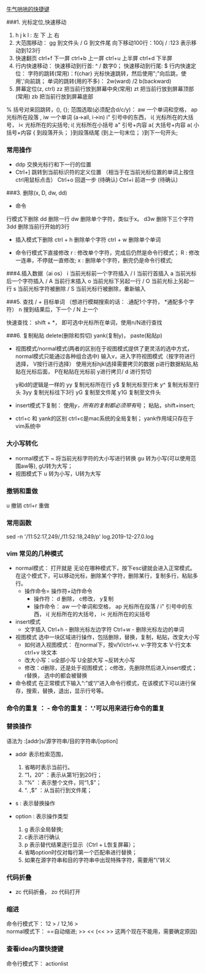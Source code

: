 [牛气哄哄的快捷键](https://www.cnblogs.com/yangjig/p/6014198.html)

###1. 光标定位,快速移动
1. h j k l  : 左 下 上 右
2. 大范围移动：
     gg 到文件头 / G 到文件尾
     向下移动100行：100j  / :123 表示移动到123行
3. 快速翻页
      ctrl+f 下一屏
      ctrl+b 上一屏
      ctrl+u 上半屏
      ctrl+d 下半屏
4. 行内快速移动：
     快速移动到行首: ^ / 数字0；
     快速移动到行尾: $
     行内快速定位：
        字符的跳转(常用)：f{char} 光标快速跳转，然后使用";"向后跳，使用‘,'向前跳；
        单词的跳转(用的不多)： 2w(ward) /2 b(backward)
5. 屏幕定位(z, ctrl)
     zz 把当前行放到屏幕中央(常用)
     zt 把当前行放到屏幕顶部(常用)
     zb 把当前行放到屏幕底部


% 括号对来回跳转，(), {};
范围选取(必须配合d/c/y)： aw 一个单词和空格， ap 光标所在段落 , iw 一个单词 (a->all, i->in)
                   i" 引号中的东西， i{ 光标所在的大括号，  i<  光标所在的尖括号;  i( 光标所在小括号 
                   a" 引号+内容    a{ 大括号+内容      a( 小括号+内容
                   { 到段落开头； }到段落结尾   (到上一句末位； )到下一句开头;

### 常用操作
- ddp  交换光标行和下一行的位置
- Ctrl+] 跳转到当前标识符的定义位置 （相当于在当前光标位置的单词上按住ctrl用鼠标点击） 
Ctrl+o 回退一步 (待确认) 
Ctrl+i 前进一步 (待确认)


###3. 删除(x, D, dw,  dd)
- 命令


行模式下删除
    dd 删除一行
    dw  删除单个字符，类似于x。
    d3w 删除下三个字符
    3dd 删除当前行开始的3行
    
- 插入模式下删除
     ctrl + h 删除单个字符
     ctrl + w 删除单个单词
     
- 命令行模式下直接修改
     r : 修改单个字符，完成后仍然是命令行模式；
     R : 修改一连串，不停就一直修改;
     x : 删除单个字符，删完仍是命令行模式; 
     
###4.插入数据（ai os）
i 当前光标前一个字符插入  / I 当前行首插入
a 当前光标后一个字符插入  / A 当前行末插入
o 当前光标下另起一行     / O 当前光标上另起一行
s 当前光标字符被删除     / S 当前光标行被删除，重新输入
                     
###5. 查找
/ + 目标单词  （想进行模糊搜索的话： .通配1个字符， *通配多个字符）
n 搜到结果后，下一个 / N 上一个

快速查找：
shift + *， 即可选中光标所在单词，使用n/N进行查找

###6. 复制粘贴 delete(删除和剪切)   yank(复制y)， paste(粘贴p)
- 视图模式/normal模式(两者的区别在于视图模式提供了更灵活的选中方式，normal模式只能通过各种组合选中)
    输入v，进入字符视图模式（按字符进行选择， V按行进行选择）
    使用光标hjkl选择需要拷贝的数据
    p进行数据粘贴,粘贴在光标后面， P在粘贴在光标前 
    y进行拷贝/ d 进行剪切

    y和d的逻辑是一样的
    yy 复制光标所在行
    y$ 复制光标至行末
    y^ 复制光标至行头
    3yy 复制光标往下3行
    yG 复制至文件尾
    y1G 复制至文件头
    
- insert模式下复制：
   使用*y，所有的复制都必须带有*号；
   粘贴，shift+insert; 

- ctrl+c 和 yank的区别
  ctrl+c是mac系统的全局复制；
  yank作用域只存在于vim系统中
  
### 大小写转化
- normal模式下
    ~ 将当前光标字符的大小写进行转换
    gu 转为小写(可以使用范围aw等), gU转为大写；
- 视图模式下
    u 转为小写，U转为大写

### 撤销和重做
u 撤销
ctrl+r 重做

### 常用函数
  sed -n '/11:52:17,249/,/11:52:18,249/p' log.2019-12-27.0.log
  
### vim 常见的几种模式
- normal模式： 打开就是
    无论在哪种模式下，按下esc键就会进入正常模式。在这个模式下，可以移动光标，删除某个字符，删除某行，复制多行，粘贴多行。
    - 操作命令= 操作符+动作命令 
      - 操作符： d 删除， c修改， y复制
      - 操作命令： aw 一个单词和空格， ap 光标所在段落 /  i" 引号中的东西， i{ 光标所在的大括号，  i<  光标所在的尖括号
- insert模式
    - 文字插入
      Ctrl+h - 删除光标左边字符 
      Ctrl+w - 删除光标左边的单词 
- 视图模式
    选中一块区域进行操作，包括删除，替换，复制，粘贴，改变大小写
    - 如何进入视图模式： 在normal下，按v/V/ctrl+v.  v-字符文本 V-行文本    ctrl+v 块文本
    - 改大小写：u全部小写 U全部大写 ~反转大小写
    - 修改：d删除，还是处于视图模式； c修改，先删除然后进入insert模式； r替换， 选中的都会被替换
- 命令模式 
    在正常模式下输入“:”或“/”进入命令行模式，在该模式下可以进行保存，搜索，替换，退出，显示行号等。
    
### 命令的重复 ：     - 命令的重复： '.'可以用来进行命令的重复

### 替换操作
语法为 :[addr]s/源字符串/目的字符串/[option]
- addr 表示检索范围，
    1. 省略时表示当前行。
    2. “1，20” ：表示从第1行到20行；
    3. “%” ：表示整个文件，同“1,$”；
    4. “. ,$” ：从当前行到文件尾；
  
- s : 表示替换操作

- option : 表示操作类型
     1. g 表示全局替换; 
     2. c表示进行确认
     3. p 表示替代结果逐行显示（Ctrl + L恢复屏幕）；
     4. 省略option时仅对每行第一个匹配串进行替换；
     5. 如果在源字符串和目的字符串中出现特殊字符，需要用”\”转义
     
### 代码折叠
- zc 代码折叠，  zo 代码打开

### 缩进
  命令行模式下：  12 > /  12,16 >   
  normal模式下：  ==自动缩进;   >>   << (<< >> 这两个现在不能用，需要确定原因) 
  
### 查看idea内置快捷键
  命令行模式下： actionlist
